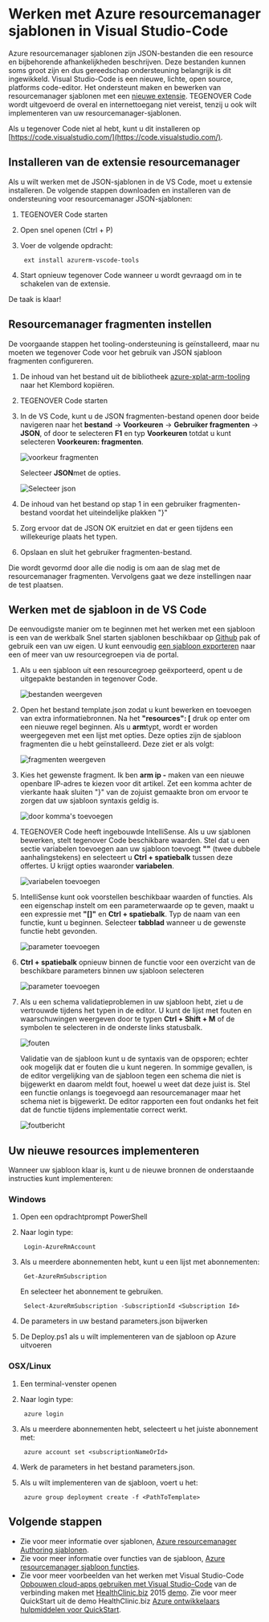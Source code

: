 <properties
   pageTitle="TEGENOVER Code gebruiken met resourcemanager sjablonen | Microsoft Azure"
   description="Ziet u hoe u Visual Studio-Code kunt configureren op Azure resourcemanager sjablonen maken."
   services="azure-resource-manager"
   documentationCenter="na"
   authors="cmatskas"
   manager="timlt"
   editor="tysonn"/>

<tags
   ms.service="azure-resource-manager"
   ms.devlang="na"
   ms.topic="get-started-article"
   ms.tgt_pltfrm="na"
   ms.workload="na"
   ms.date="09/26/2016"
   ms.author="chmatsk;tomfitz"/>

# <a name="working-with-azure-resource-manager-templates-in-visual-studio-code"></a>Werken met Azure resourcemanager sjablonen in Visual Studio-Code

Azure resourcemanager sjablonen zijn JSON-bestanden die een resource en bijbehorende afhankelijkheden beschrijven. Deze bestanden kunnen soms groot zijn en dus gereedschap ondersteuning belangrijk is dit ingewikkeld. Visual Studio-Code is een nieuwe, lichte, open source, platforms code-editor. Het ondersteunt maken en bewerken van resourcemanager sjablonen met een [nieuwe extensie](https://marketplace.visualstudio.com/items?itemName=msazurermtools.azurerm-vscode-tools). TEGENOVER Code wordt uitgevoerd de overal en internettoegang niet vereist, tenzij u ook wilt implementeren van uw resourcemanager-sjablonen.

Als u tegenover Code niet al hebt, kunt u dit installeren op [https://code.visualstudio.com/](https://code.visualstudio.com/).

## <a name="install-the-resource-manager-extension"></a>Installeren van de extensie resourcemanager

Als u wilt werken met de JSON-sjablonen in de VS Code, moet u extensie installeren. De volgende stappen downloaden en installeren van de ondersteuning voor resourcemanager JSON-sjablonen:

1. TEGENOVER Code starten 
2. Open snel openen (Ctrl + P) 
3. Voer de volgende opdracht: 

        ext install azurerm-vscode-tools

4. Start opnieuw tegenover Code wanneer u wordt gevraagd om in te schakelen van de extensie. 

 De taak is klaar!

## <a name="set-up-resource-manager-snippets"></a>Resourcemanager fragmenten instellen

De voorgaande stappen het tooling-ondersteuning is geïnstalleerd, maar nu moeten we tegenover Code voor het gebruik van JSON sjabloon fragmenten configureren.

1. De inhoud van het bestand uit de bibliotheek [azure-xplat-arm-tooling](https://raw.githubusercontent.com/Azure/azure-xplat-arm-tooling/master/VSCode/armsnippets.json) naar het Klembord kopiëren.
2. TEGENOVER Code starten 
3. In de VS Code, kunt u de JSON fragmenten-bestand openen door beide navigeren naar het **bestand** -> **Voorkeuren** -> **Gebruiker fragmenten** -> **JSON**, of door te selecteren **F1** en typ **Voorkeuren** totdat u kunt selecteren **Voorkeuren: fragmenten**.

    ![voorkeur fragmenten](./media/resource-manager-vs-code/preferences-snippets.png)

    Selecteer **JSON**met de opties.

    ![Selecteer json](./media/resource-manager-vs-code/select-json.png)

4. De inhoud van het bestand op stap 1 in een gebruiker fragmenten-bestand voordat het uiteindelijke plakken "}" 
5. Zorg ervoor dat de JSON OK eruitziet en dat er geen tijdens een willekeurige plaats het typen. 
6. Opslaan en sluit het gebruiker fragmenten-bestand.

Die wordt gevormd door alle die nodig is om aan de slag met de resourcemanager fragmenten. Vervolgens gaat we deze instellingen naar de test plaatsen.

## <a name="work-with-template-in-vs-code"></a>Werken met de sjabloon in de VS Code

De eenvoudigste manier om te beginnen met het werken met een sjabloon is een van de werkbalk Snel starten sjablonen beschikbaar op [Github](https://github.com/Azure/azure-quickstart-templates) pak of gebruik een van uw eigen. U kunt eenvoudig [een sjabloon exporteren](resource-manager-export-template.md) naar een of meer van uw resourcegroepen via de portal. 

1. Als u een sjabloon uit een resourcegroep geëxporteerd, opent u de uitgepakte bestanden in tegenover Code.

    ![bestanden weergeven](./media/resource-manager-vs-code/show-files.png)

2. Open het bestand template.json zodat u kunt bewerken en toevoegen van extra informatiebronnen. Na het **"resources": [** druk op enter om een nieuwe regel beginnen. Als u **arm**typt, wordt er worden weergegeven met een lijst met opties. Deze opties zijn de sjabloon fragmenten die u hebt geïnstalleerd. Deze ziet er als volgt: 

    ![fragmenten weergeven](./media/resource-manager-vs-code/type-snippets.png)

3. Kies het gewenste fragment. Ik ben **arm ip -** maken van een nieuwe openbare IP-adres te kiezen voor dit artikel. Zet een komma achter de vierkante haak sluiten "}" van de zojuist gemaakte bron om ervoor te zorgen dat uw sjabloon syntaxis geldig is.

     ![door komma's toevoegen](./media/resource-manager-vs-code/add-comma.png)

4. TEGENOVER Code heeft ingebouwde IntelliSense. Als u uw sjablonen bewerken, stelt tegenover Code beschikbare waarden. Stel dat u een sectie variabelen toevoegen aan uw sjabloon toevoegt **""** (twee dubbele aanhalingstekens) en selecteert u **Ctrl + spatiebalk** tussen deze offertes. U krijgt opties waaronder **variabelen**.

    ![variabelen toevoegen](./media/resource-manager-vs-code/add-variables.png)

5. IntelliSense kunt ook voorstellen beschikbaar waarden of functies. Als een eigenschap instelt om een parameterwaarde op te geven, maakt u een expressie met **"[]"** en **Ctrl + spatiebalk**. Typ de naam van een functie, kunt u beginnen. Selecteer **tabblad** wanneer u de gewenste functie hebt gevonden.

    ![parameter toevoegen](./media/resource-manager-vs-code/select-parameters.png)

6. **Ctrl + spatiebalk** opnieuw binnen de functie voor een overzicht van de beschikbare parameters binnen uw sjabloon selecteren

    ![parameter toevoegen](./media/resource-manager-vs-code/select-avail-parameters.png)

7. Als u een schema validatieproblemen in uw sjabloon hebt, ziet u de vertrouwde tijdens het typen in de editor. U kunt de lijst met fouten en waarschuwingen weergeven door te typen **Ctrl + Shift + M** of de symbolen te selecteren in de onderste links statusbalk.

    ![fouten](./media/resource-manager-vs-code/errors.png)

    Validatie van de sjabloon kunt u de syntaxis van de opsporen; echter ook mogelijk dat er fouten die u kunt negeren. In sommige gevallen, is de editor vergelijking van de sjabloon tegen een schema die niet is bijgewerkt en daarom meldt fout, hoewel u weet dat deze juist is. Stel een functie onlangs is toegevoegd aan resourcemanager maar het schema niet is bijgewerkt. De editor rapporten een fout ondanks het feit dat de functie tijdens implementatie correct werkt.

    ![foutbericht](./media/resource-manager-vs-code/unrecognized-function.png)

## <a name="deploy-your-new-resources"></a>Uw nieuwe resources implementeren

Wanneer uw sjabloon klaar is, kunt u de nieuwe bronnen de onderstaande instructies kunt implementeren: 

### <a name="windows"></a>Windows

1. Open een opdrachtprompt PowerShell 
2. Naar login type: 

        Login-AzureRmAccount 

3. Als u meerdere abonnementen hebt, kunt u een lijst met abonnementen:

        Get-AzureRmSubscription

    En selecteer het abonnement te gebruiken.
   
        Select-AzureRmSubscription -SubscriptionId <Subscription Id>

4. De parameters in uw bestand parameters.json bijwerken
5. De Deploy.ps1 als u wilt implementeren van de sjabloon op Azure uitvoeren

### <a name="osxlinux"></a>OSX/Linux

1. Een terminal-venster openen 
2. Naar login type:

        azure login 

3. Als u meerdere abonnementen hebt, selecteert u het juiste abonnement met:

        azure account set <subscriptionNameOrId> 

4. Werk de parameters in het bestand parameters.json.
5. Als u wilt implementeren van de sjabloon, voert u het:

        azure group deployment create -f <PathToTemplate> 

## <a name="next-steps"></a>Volgende stappen

- Zie voor meer informatie over sjablonen, [Azure resourcemanager Authoring sjablonen](resource-group-authoring-templates.md).
- Zie voor meer informatie over functies van de sjabloon, [Azure resourcemanager sjabloon functies](resource-group-template-functions.md).
- Zie voor meer voorbeelden van het werken met Visual Studio-Code [Opbouwen cloud-apps gebruiken met Visual Studio-Code](https://github.com/Microsoft/HealthClinic.biz/wiki/Build-cloud-apps-with-Visual-Studio-Code) van de verbinding maken met [HealthClinic.biz](https://github.com/Microsoft/HealthClinic.biz) 2015 [demo](https://blogs.msdn.microsoft.com/visualstudio/2015/12/08/connectdemos-2015-healthclinic-biz/). Zie voor meer QuickStart uit de demo HealthClinic.biz [Azure ontwikkelaars hulpmiddelen voor QuickStart](https://github.com/Microsoft/HealthClinic.biz/wiki/Azure-Developer-Tools-Quickstarts).
